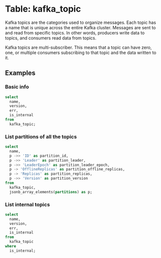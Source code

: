 # Table: kafka_topic

Kafka topics are the categories used to organize messages. Each topic has a name that is unique across the entire Kafka cluster. Messages are sent to and read from specific topics. In other words, producers write data to topics, and consumers read data from topics.

Kafka topics are multi-subscriber. This means that a topic can have zero, one, or multiple consumers subscribing to that topic and the data written to it.

## Examples

### Basic info

```sql
select
  name,
  version,
  err,
  is_internal
from
  kafka_topic;
```

### List partitions of all the topics

```sql
select
  name,
  p ->> 'ID' as partition_id,
  p ->> 'Leader' as partition_leader,
  p ->> 'LeaderEpoch' as partition_leader_epoch,
  p -> 'OfflineReplicas' as partition_offline_replicas,
  p -> 'Replicas' as partition_replicas,
  p ->> 'Version' as partition_version
from
  kafka_topic,
  jsonb_array_elements(partitions) as p;
```

### List internal topics

```sql
select
  name,
  version,
  err,
  is_internal
from
  kafka_topic
where
  is_internal;
```
